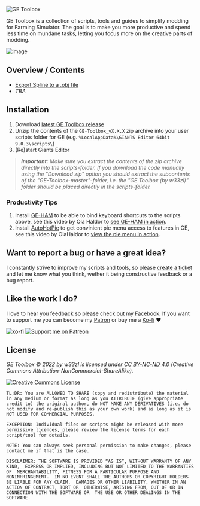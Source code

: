 ![GE Toolbox](https://user-images.githubusercontent.com/7383510/200933607-30adf443-d2b2-49b0-8ec6-0a5abc0539e4.png)

GE Toolbox is a collection of scripts, tools and guides to simplify modding for Farming Simulator. The goal is to make you more productive and spend less time on mundane tasks, letting you focus more on the creative parts of modding.

![image](https://user-images.githubusercontent.com/7383510/200934183-b4ea5b2e-54bd-430a-a49c-e4050a8e0211.png)

## Overview / Contents

- [Export Spline to a .obj file](Spline2Obj.md)
- *TBA*


## Installation
1. Download [latest GE Toolbox release](https://github.com/w33zl/GE-Toolbox/releases/latest)
2. Unzip the contents of the `GE-Toolbox_vX.X.X` zip archive into your user scripts folder for GE (e.g. `%LocalAppData%\GIANTS Editor 64bit 9.0.3\scripts\`)
3. (Re)start Giants Editor

> ***Important:** Make sure you extract the contents of the zip archive directly into the scripts-folder. If you download the code manually using the "Download zip" option you should extract the subcontents of the "GE-Toolbox-master"-folder, i.e. the "GE Toolbox (by w33zl)" folder should be placed directly in the scripts-folder.*

### Productivity Tips
1. Install [GE-HAM](https://github.com/w33zl/GE-Hotkeys-and-Macros) to be able to bind keyboard shortcuts to the scripts above, see this video by Ola Haldor to [see GE-HAM in action](https://www.youtube.com/watch?v=8lUqKiSBndc).
2. Install [AutoHotPie](https://github.com/dumbeau/AutoHotPie) to get convinient pie menu access to features in GE, see this video by OlaHaldor to [view the pie menu in action](https://www.youtube.com/shorts/t2iR5MWhxKI).


## Want to report a bug or have a great idea?
I constantly strive to improve my scripts and tools, so please [create a ticket](https://github.com/w33zl/GE-Toolbox/issues/new) and let me know what you think, wether it being constructive feedback or a bug report.


## Like the work I do?
I love to hear you feedback so please check out my [Facebook](https://www.facebook.com/w33zl). If you want to support me you can become my [Patron](https://www.patreon.com/wzlmodding) or buy me a [Ko-fi](https://ko-fi.com/w33zl) :heart:

[![ko-fi](https://ko-fi.com/img/githubbutton_sm.svg)](https://ko-fi.com/X8X0BB65P) [![Support me on Patreon](https://img.shields.io/endpoint.svg?url=https%3A%2F%2Fshieldsio-patreon.vercel.app%2Fapi%3Fusername%3Dwzlmodding%3F%26type%3Dpatrons&style=for-the-badge)](https://patreon.com/wzlmodding?)


## License

*GE Toolbox © 2022 by w33zl is licensed under [CC BY-NC-ND 4.0](http://creativecommons.org/licenses/by-nc-nd/4.0/) (Creative Commons Attribution-NonCommercial-ShareAlike).* 

<a rel="license" href="http://creativecommons.org/licenses/by-nc-sa/4.0/"><img alt="Creative Commons License" style="border-width:0" src="https://i.creativecommons.org/l/by-nc-sa/4.0/88x31.png" /></a> 

`TL;DR: You are ALLOWED TO SHARE (copy and redistribute) the material in any medium or format as long as you ATTRIBUTE (give appropriate credit to) the original author, do NOT MAKE ANY DERIVATIVES (i.e. do not modify and re-publish this as your own work) and as long as it is NOT USED FOR COMMERCIAL PURPOSES.`

`EXCEPTION: Individual files or scripts might be released with more permissive licences, please review the license terms for each script/tool for details.`

`NOTE: You can always seek personal permission to make changes, please contact me if that is the case.`

`DISCLAIMER: THE SOFTWARE IS PROVIDED “AS IS”, WITHOUT WARRANTY OF ANY KIND, 
EXPRESS OR IMPLIED, INCLUDING BUT NOT LIMITED TO THE WARRANTIES OF 
MERCHANTABILITY, FITNESS FOR A PARTICULAR PURPOSE AND NONINFRINGEMENT. 
IN NO EVENT SHALL THE AUTHORS OR COPYRIGHT HOLDERS BE LIABLE FOR ANY CLAIM, 
DAMAGES OR OTHER LIABILITY, WHETHER IN AN ACTION OF CONTRACT, TORT OR 
OTHERWISE, ARISING FROM, OUT OF OR IN CONNECTION WITH THE SOFTWARE OR 
THE USE OR OTHER DEALINGS IN THE SOFTWARE.`
